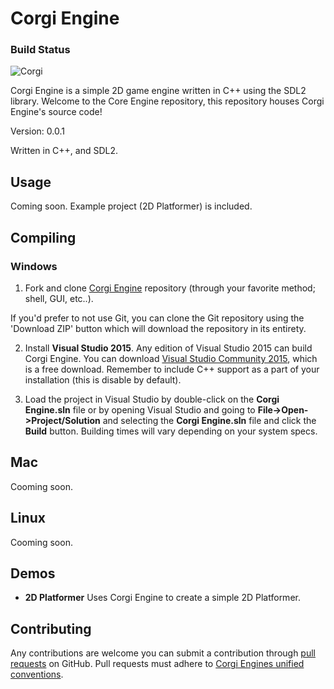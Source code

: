 Corgi Engine 
============

### Build Status ###

![Corgi](https://ci.appveyor.com/api/projects/status/bsqngefpkhvrhu69?svg=true "Corgi")

Corgi Engine is a simple 2D game engine written in C++ using the SDL2 library.
Welcome to the Core Engine repository, this repository houses Corgi Engine's source code!

Version: 0.0.1

Written in C++, and SDL2.

Usage
-------

Coming soon.
Example project (2D Platformer) is included.

Compiling
---------

### Windows ###
1. Fork and clone [Corgi Engine](http://www.github.com/galacticglum/corgiengine/) repository (through your favorite method; shell, GUI, etc..).
 
  If you'd prefer to not use Git, you can clone the Git repository using the 'Download  ZIP' button which will download the repository in its entirety. 

2. Install **Visual Studio 2015**.
  Any edition of Visual Studio 2015 can build Corgi Engine. You can download [Visual Studio Community 2015](http://www.visualstudio.com/products/visual-studio-community-vs), which is a free download. Remember to include C++ support as a part of your installation (this is disable by default).

3. Load the project in Visual Studio by double-click on the **Corgi Engine.sln** file or by opening Visual Studio and going to **File->Open->Project/Solution** and selecting the **Corgi Engine.sln** file and click the **Build** button. Building times will vary depending on your system specs.

## Mac

Cooming soon.

## Linux

Cooming soon.

Demos
-----

* __2D Platformer__ Uses Corgi Engine to create a simple 2D Platformer.

Contributing
------------

Any contributions are welcome you can submit a contribution through [pull requests](http://www.help.github.com/articles/using-pull-requests/) on GitHub. Pull requests must adhere to [Corgi Engines unified conventions](https://github.com/GalacticGlum/CorgiEngine/blob/master/docs/Conventions.md).
